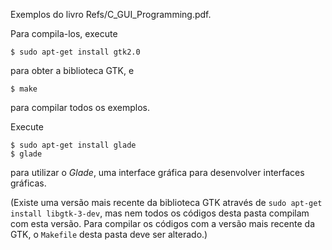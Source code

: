 Exemplos do livro Refs/C_GUI_Programming.pdf.

Para compila-los, execute

```
$ sudo apt-get install gtk2.0
```

para obter a biblioteca GTK, e

```
$ make
```

para compilar todos os exemplos.

Execute

```
$ sudo apt-get install glade
$ glade
```
para utilizar o _Glade_, uma interface gráfica para desenvolver interfaces gráficas.

(Existe uma versão mais recente da biblioteca GTK através de ```sudo apt-get install libgtk-3-dev```, mas nem todos os códigos desta pasta compilam com esta versão. Para compilar os códigos com a versão mais recente da GTK, o ```Makefile``` desta pasta deve ser alterado.)